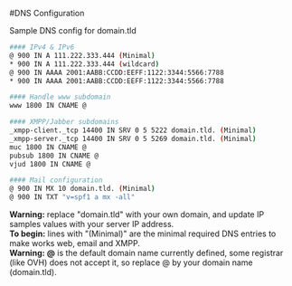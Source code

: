 #DNS Configuration

Sample DNS config for domain.tld

```bash
#### IPv4 & IPv6
@ 900 IN A 111.222.333.444 (Minimal)
* 900 IN A 111.222.333.444 (wildcard)
@ 900 IN AAAA 2001:AABB:CCDD:EEFF:1122:3344:5566:7788
* 900 IN AAAA 2001:AABB:CCDD:EEFF:1122:3344:5566:7788

#### Handle www subdomain
www 1800 IN CNAME @

#### XMPP/Jabber subdomains
_xmpp-client._tcp 14400 IN SRV 0 5 5222 domain.tld. (Minimal)
_xmpp-server._tcp 14400 IN SRV 0 5 5269 domain.tld. (Minimal)
muc 1800 IN CNAME @
pubsub 1800 IN CNAME @
vjud 1800 IN CNAME @

#### Mail configuration
@ 900 IN MX 10 domain.tld. (Minimal)
@ 900 IN TXT "v=spf1 a mx -all"
```

<div class="alert alert-warning"><b>Warning:</b> replace "domain.tld" with your own domain, and update IP samples values with your server IP address.</div>

<div class="alert alert-info"><b>To begin:</b> lines with "(Minimal)" are the minimal required DNS entries to make works web, email and XMPP.</div>

<div class="alert alert-warning"><b>Warning:</b> <b>@</b> is the default domain name currently defined, some registrar (like OVH) does not accept it, so replace @ by your domain name (domain.tld).</div>
